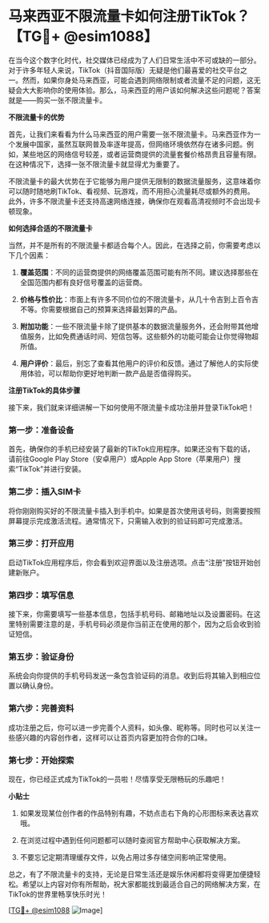 # 马来西亚不限流量卡如何注册TikTok？【TG💪+ @esim1088】

在当今这个数字化时代，社交媒体已经成为了人们日常生活中不可或缺的一部分。对于许多年轻人来说，TikTok（抖音国际版）无疑是他们最喜爱的社交平台之一。然而，如果你身处马来西亚，可能会遇到网络限制或者流量不足的问题，这无疑会大大影响你的使用体验。那么，马来西亚的用户该如何解决这些问题呢？答案就是——购买一张不限流量卡。

**不限流量卡的优势**

首先，让我们来看看为什么马来西亚的用户需要一张不限流量卡。马来西亚作为一个发展中国家，虽然互联网普及率逐年提高，但网络环境依然存在诸多问题。例如，某些地区的网络信号较差，或者运营商提供的流量套餐价格昂贵且容量有限。在这种情况下，选择一张不限流量卡就显得尤为重要了。

不限流量卡的最大优势在于它能够为用户提供无限制的数据流量服务，这意味着你可以随时随地刷TikTok、看视频、玩游戏，而不用担心流量耗尽或额外的费用。此外，许多不限流量卡还支持高速网络连接，确保你在观看高清视频时不会出现卡顿现象。

**如何选择合适的不限流量卡**

当然，并不是所有的不限流量卡都适合每个人。因此，在选择之前，你需要考虑以下几个因素：

1. **覆盖范围**：不同的运营商提供的网络覆盖范围可能有所不同。建议选择那些在全国范围内都有良好信号覆盖的运营商。
   
2. **价格与性价比**：市面上有许多不同价位的不限流量卡，从几十令吉到上百令吉不等。你需要根据自己的预算来选择最划算的产品。

3. **附加功能**：一些不限流量卡除了提供基本的数据流量服务外，还会附带其他增值服务，比如免费通话时间、短信包等。这些额外的功能可能会让你觉得物超所值。

4. **用户评价**：最后，别忘了查看其他用户的评价和反馈。通过了解他人的实际使用体验，可以帮助你更好地判断一款产品是否值得购买。

**注册TikTok的具体步骤**

接下来，我们就来详细讲解一下如何使用不限流量卡成功注册并登录TikTok吧！

### 第一步：准备设备

首先，确保你的手机已经安装了最新的TikTok应用程序。如果还没有下载的话，请前往Google Play Store（安卓用户）或Apple App Store（苹果用户）搜索“TikTok”并进行安装。

### 第二步：插入SIM卡

将你刚刚购买好的不限流量卡插入到手机中。如果是首次使用该号码，则需要按照屏幕提示完成激活流程。通常情况下，只需输入收到的验证码即可完成激活。

### 第三步：打开应用

启动TikTok应用程序后，你会看到欢迎界面以及注册选项。点击“注册”按钮开始创建新账户。

### 第四步：填写信息

接下来，你需要填写一些基本信息，包括手机号码、邮箱地址以及设置密码。在这里特别需要注意的是，手机号码必须是你当前正在使用的那个，因为之后会收到验证短信。

### 第五步：验证身份

系统会向你提供的手机号码发送一条包含验证码的消息。收到后将其输入到相应位置以确认身份。

### 第六步：完善资料

成功注册之后，你可以进一步完善个人资料，如头像、昵称等。同时也可以关注一些感兴趣的内容创作者，这样可以让首页内容更加符合你的口味。

### 第七步：开始探索

现在，你已经正式成为TikTok的一员啦！尽情享受无限畅玩的乐趣吧！

**小贴士**

1. 如果发现某位创作者的作品特别有趣，不妨点击右下角的心形图标来表达喜欢哦。
   
2. 在浏览过程中遇到任何问题都可以随时查阅官方帮助中心获取解决方案。

3. 不要忘记定期清理缓存文件，以免占用过多存储空间影响正常使用。

总之，有了不限流量卡的支持，无论是日常生活还是娱乐休闲都将变得更加便捷轻松。希望以上内容对你有所帮助，祝大家都能找到最适合自己的网络解决方案，在TikTok的世界里畅享快乐时光！

[[TG💪+ @esim1088](https://t.me/s/esim1088) ![Image](https://i.postimg.cc/4NQfJmqS/Snipaste-2025-05-13-00-14-12.png)]
